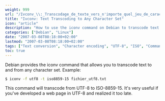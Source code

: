 ```yaml
---
weight: 999
url: "/Ivconv_\\:_Transcodage_de_texte_vers_n'importe_quel_jeu_de_caractères/"
title: "Ivconv: Text Transcoding to Any Character Set"
icon: "article"
description: "How to use the iconv command on Debian to transcode text from one character set to another, useful for file conversion between UTF-8 and ISO standards."
categories: ["Debian", "Linux"]
date: "2007-03-08T08:18:00+02:00"
lastmod: "2007-03-08T08:18:00+02:00"
tags: ["Text conversion", "Character encoding", "UTF-8", "ISO", "Command line"]
toc: true
---
```


Debian provides the iconv command that allows you to transcode text to and from any character set. Example:

```bash
$ iconv -f utf8 -t iso8859-15 fichier_utf8.txt
```

This command will transcode from UTF-8 to ISO-8859-15. It's very useful if you've developed a web page in UTF-8 and realized it too late.